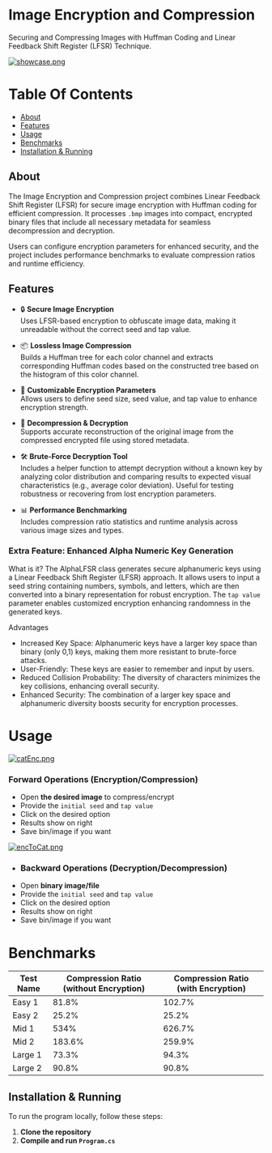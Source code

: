 # Image Encryption and Compression

Securing and Compressing Images with Huffman Coding and Linear Feedback Shift Register (LFSR) Technique.

[![showcase.png](https://i.postimg.cc/YSLkhMww/showcase.png)](https://postimg.cc/Jy8SFwnT)

# Table Of Contents
- [About](#about)  
- [Features](#features)
- [Usage](#usage)
- [Benchmarks](#benchmarks)
- [Installation & Running](#installation--running)

## About

The Image Encryption and Compression project combines Linear Feedback Shift Register (LFSR) for secure image encryption with Huffman coding for efficient compression. It processes ```.bmp``` images into compact, encrypted binary files that include all necessary metadata for seamless decompression and decryption.

Users can configure encryption parameters for enhanced security, and the project includes performance benchmarks to evaluate compression ratios and runtime efficiency.

## Features

- 🔒 **Secure Image Encryption**  
  Uses LFSR-based encryption to obfuscate image data, making it unreadable without the correct seed and tap value.

- 📦 **Lossless Image Compression**  
  Builds a Huffman tree for each color channel and extracts corresponding Huffman codes based on the constructed tree based on the histogram of this color channel.

- 🧩 **Customizable Encryption Parameters**  
  Allows users to define seed size, seed value, and tap value to enhance encryption strength.

- 🔁 **Decompression & Decryption**  
  Supports accurate reconstruction of the original image from the compressed encrypted file using stored metadata.

- 🛠️ **Brute-Force Decryption Tool**  
  Includes a helper function to attempt decryption without a known key by analyzing color distribution and comparing results to expected visual characteristics (e.g., average color deviation). Useful for testing robustness or recovering from lost encryption parameters.

- 📊 **Performance Benchmarking**  
  Includes compression ratio statistics and runtime analysis across various image sizes and types.

### Extra Feature: Enhanced Alpha Numeric Key Generation
What is it?
The AlphaLFSR class generates secure alphanumeric keys using a Linear Feedback Shift Register (LFSR) approach. It allows users to input a seed string containing numbers, symbols, and letters, which are then converted into a binary representation for robust encryption. The ```tap value``` parameter enables customized encryption enhancing randomness in the generated keys.

Advantages
* Increased Key Space: Alphanumeric keys have a larger key space than binary (only 0,1) keys, making them more resistant to brute-force attacks.
* User-Friendly: These keys are easier to remember and input by users.
* Reduced Collision Probability: The diversity of characters minimizes the key collisions, enhancing overall security.
* Enhanced Security: The combination of a larger key space and alphanumeric diversity boosts security for encryption processes.

# Usage

[![catEnc.png](https://i.postimg.cc/X7MWXpjN/catEnc.png)](https://postimg.cc/23xMKjLg)

### Forward Operations (Encryption/Compression)
- Open **the desired image** to compress/encrypt
- Provide the `initial seed` and `tap value`
- Click on the desired option
- Results show on right
- Save bin/image if you want

[![encToCat.png](https://i.postimg.cc/hP8kjsZM/encToCat.png)](https://postimg.cc/nCzRS4JQ)

- ### Backward Operations (Decryption/Decompression)
- Open **binary image/file**
- Provide the `initial seed` and `tap value`
- Click on the desired option
- Results show on right
- Save bin/image if you want

# Benchmarks

| Test Name | Compression Ratio (without Encryption) | Compression Ratio (with Encryption) |
|-----------|----------------------------------------|-------------------------------------|
| Easy 1    | 81.8%                                  | 102.7%                              |
| Easy 2    | 25.2%                                  | 25.2%                               |
| Mid 1     | 534%                                   | 626.7%                              |
| Mid 2     | 183.6%                                 | 259.9%                              |
| Large 1   | 73.3%                                  | 94.3%                               |
| Large 2   | 90.8%                                  | 90.8%                               |


## Installation & Running

To run the program locally, follow these steps:

1. **Clone the repository**
2. **Compile and run `Program.cs`**  


